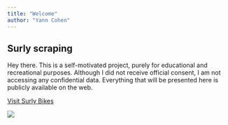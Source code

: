 ```yaml
---
title: "Welcome"
author: "Yann Cohen"
---
```


## Surly scraping

Hey there. This is a self-motivated project, purely for educational and recreational purposes.
Although I did not receive official consent, I am not accessing any confidential data.
Everything that will be presented here is publicly available on the web.

[Visit Surly Bikes](https://surlybikes.com)

![](https://encrypted-tbn0.gstatic.com/images?q=tbn:ANd9GcTVOkNjLZahU6rUGxOwn26WmX3-u9QMIKxpAg&s)


